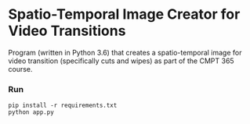 # Spatio-Temporal Image Creator for Video Transitions

Program (written in Python 3.6) that creates a spatio-temporal image for video transition (specifically cuts and wipes) as part of the CMPT 365 course.

### Run
```
pip install -r requirements.txt
python app.py
```

